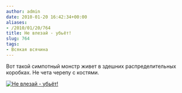 ```yaml
---
author: admin
date: 2010-01-20 16:42:34+00:00
aliases:
- /2010/01/20/764
title: Не влезай - убьёт!
slug: 764
tags:
- Всякая всячина
---
```


Вот такой симпотный монстр живет в здешних распределительных коробках. Не чета черепу с костями.

[![Не влезай - убьёт!](/2010/01/hazardous_voltage_warning.jpg)](/2010/01/hazardous_voltage_warning.jpg)
